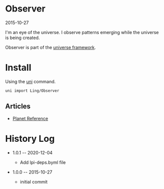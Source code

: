 Observer
============
2015-10-27



I'm an eye of the universe.
I observe patterns emerging while the universe is being created.


Observer is part of the [universe framework](https://github.com/karayabin/universe-snapshot).


Install
==========
Using the [uni](https://github.com/lingtalfi/universe-naive-importer) command.
```bash
uni import Ling/Observer
```

Articles
-------------

- [Planet Reference](https://github.com/lingtalfi/Observer/blob/master/article/article.planetReference.eng.md)


History Log
===============

- 1.0.1 -- 2020-12-04

    - Add lpi-deps.byml file

- 1.0.0 -- 2015-10-27

    - initial commit
